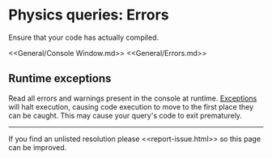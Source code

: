 # Physics queries: Errors

Ensure that your code has actually compiled.

<<General/Console Window.md>>
<<General/Errors.md>>

## Runtime exceptions
Read all errors and warnings present in the console at runtime.
[Exceptions](../Runtime%20Exceptions.md) will halt execution, causing code execution to move to the first place they can be caught. This may cause your query's code to exit prematurely.

---

If you find an unlisted resolution please <<report-issue.html>> so this page can be improved.
